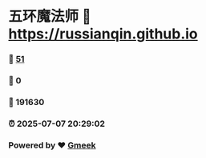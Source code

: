 # 五环魔法师 :link: https://russianqin.github.io 
### :page_facing_up: [51](https://russianqin.github.io/tag.html) 
### :speech_balloon: 0 
### :hibiscus: 191630 
### :alarm_clock: 2025-07-07 20:29:02 
### Powered by :heart: [Gmeek](https://github.com/Meekdai/Gmeek)

